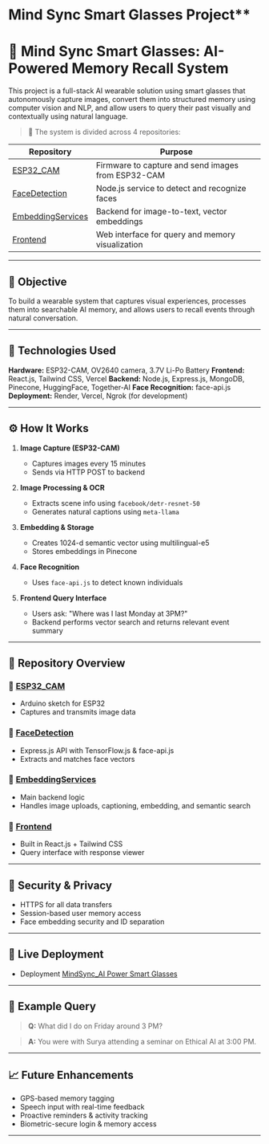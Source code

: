 # Mind Sync Smart Glasses Project**

# 🧠 Mind Sync Smart Glasses: AI-Powered Memory Recall System

This project is a full-stack AI wearable solution using smart glasses that autonomously capture images, convert them into structured memory using computer vision and NLP, and allow users to query their past visually and contextually using natural language.

> 📂 The system is divided across 4 repositories:

| Repository                                                             | Purpose                                            |
| ---------------------------------------------------------------------- | -------------------------------------------------- |
| [ESP32\_CAM](https://github.com/thejaAshwin62/ESP32_CAM)                | Firmware to capture and send images from ESP32-CAM |
| [FaceDetection](https://github.com/thejaAshwin62/face-service)         | Node.js service to detect and recognize faces      |
| [EmbeddingServices](https://github.com/thejaAshwin62/embedding-services) | Backend for image-to-text, vector embeddings       |
| [Frontend](https://github.com/thejaAshwin62/FE-Mind-Sync)                   | Web interface for query and memory visualization  |

---

## 🎯 Objective

To build a wearable system that captures visual experiences, processes them into searchable AI memory, and allows users to recall events through natural conversation.

---

## 🔧 Technologies Used

**Hardware:** ESP32-CAM, OV2640 camera, 3.7V Li-Po Battery
**Frontend:** React.js, Tailwind CSS, Vercel
**Backend:** Node.js, Express.js, MongoDB, Pinecone, HuggingFace, Together-AI
**Face Recognition:** face-api.js
**Deployment:** Render, Vercel, Ngrok (for development)

---

## ⚙️ How It Works

1. **Image Capture (ESP32-CAM)**

   * Captures images every 15 minutes
   * Sends via HTTP POST to backend

2. **Image Processing & OCR**

   * Extracts scene info using `facebook/detr-resnet-50`
   * Generates natural captions using `meta-llama`

3. **Embedding & Storage**

   * Creates 1024-d semantic vector using multilingual-e5
   * Stores embeddings in Pinecone

4. **Face Recognition**

   * Uses `face-api.js` to detect known individuals

5. **Frontend Query Interface**

   * Users ask: "Where was I last Monday at 3PM?"
   * Backend performs vector search and returns relevant event summary

---

## 🧩 Repository Overview

### 🔹 [ESP32\_CAM](https://github.com/thejaAshwin62/ESP32_CAM)

* Arduino sketch for ESP32
* Captures and transmits image data

### 🔹 [FaceDetection](https://github.com/thejaAshwin62/face-service)

* Express.js API with TensorFlow\.js & face-api.js
* Extracts and matches face vectors

### 🔹 [EmbeddingServices](https://github.com/thejaAshwin62/embedding-services)

* Main backend logic
* Handles image uploads, captioning, embedding, and semantic search

### 🔹 [Frontend](https://github.com/thejaAshwin62/FE-Mind-Sync)

* Built in React.js + Tailwind CSS
* Query interface with response viewer

---

## 🔐 Security & Privacy

* HTTPS for all data transfers
* Session-based user memory access
* Face embedding security and ID separation

---

## 🚀 Live Deployment

* Deployment [MindSync_AI Power Smart Glasses](https://mind-sync-eight.vercel.app/)

---

## 📌 Example Query

> **Q:** What did I do on Friday around 3 PM?

> **A:** You were with Surya attending a seminar on Ethical AI at 3:00 PM.

---

## 📈 Future Enhancements

* GPS-based memory tagging
* Speech input with real-time feedback
* Proactive reminders & activity tracking
* Biometric-secure login & memory access

---
